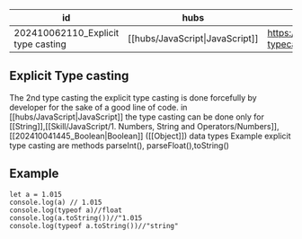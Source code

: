 
| id                                 | hubs                            | source                                                           |
| ---------------------------------- | ------------------------------- | ---------------------------------------------------------------- |
| 202410062110_Explicit type casting | [[hubs/JavaScript\|JavaScript]] | https://www.tutorialspoint.com/explain-typecasting-in-javascript |
## Explicit Type casting 
The 2nd type casting the explicit type casting is done forcefully by developer for the sake of a good line of code. in [[hubs/JavaScript|JavaScript]]
the type casting can be done only for [[String]],[[Skill/JavaScript/1. Numbers, String and Operators/Numbers]],[[202410041445_Boolean|Boolean]]
([[Object]]) data types
Example explicit type casting are methods parseInt(), parseFloat(),toString()
## Example
```
let a = 1.015 
console.log(a) // 1.015
console.log(typeof a)//float
console.log(a.toString())//"1.015
console.log(typeof a.toString())//"string"
```